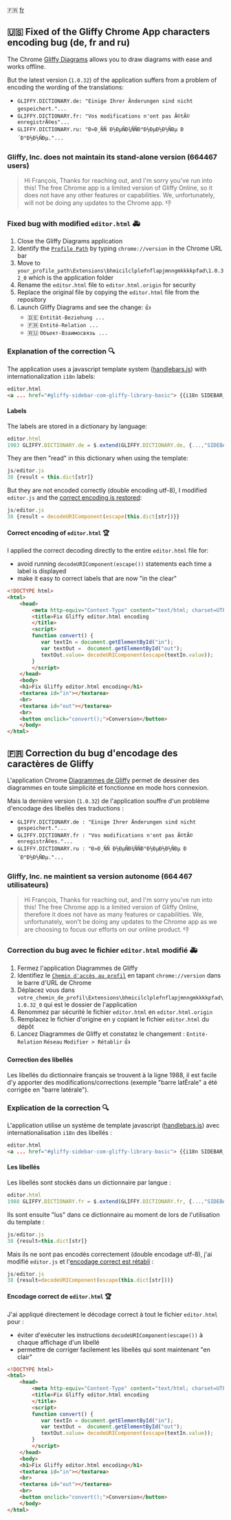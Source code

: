 :fr: [fr](#fr-correction-du-bug-dencodage-des-caract%C3%A8res-de-gliffy)
## :us: Fixed of the Gliffy Chrome App characters encoding bug (de, fr and ru)
The Chrome [Gliffy Diagrams](https://chrome.google.com/webstore/detail/gliffy-diagrams/bhmicilclplefnflapjmnngmkkkkpfad?hl=en) allows you to draw diagrams with ease and works offline.

But the latest version (`1.0.32`) of the application suffers from a problem of encoding the wording of the translations:
- `GLIFFY.DICTIONARY.de: "Einige Ihrer Ãnderungen sind nicht gespeichert."...`
- `GLIFFY.DICTIONARY.fr: "Vos modifications n'ont pas Ã©tÃ© enregistrÃ©es"...`
- `GLIFFY.DICTIONARY.ru: "Ð»Ð¸ÑÑ Ð½ÐµÑÐ¾ÑÑÐ°Ð½ÐµÐ½Ð½ÑÐµ Ð´Ð°Ð½Ð½ÑÐµ."... `

### Gliffy, Inc. does not maintain its stand-alone version (664467 users)
> Hi François,
> Thanks for reaching out, and I'm sorry you've run into this!
The free Chrome app is a limited version of Gliffy Online, so it does not have any other features or capabilities. We, unfortunately, will not be doing any updates to the Chrome app.  :-1:

### Fixed bug with modified `editor.html` :ambulance:
1. Close the Gliffy Diagrams application
1. Identify the [`Profile Path`](https://chromium.googlesource.com/chromium/src/+/HEAD/docs/user_data_dir.md#Current-Location) by typing `chrome://version` in the Chrome URL bar
1. Move to `your_profile_path\Extensions\bhmicilclplefnflapjmnngmkkkkpfad\1.0.32_0` which is the application folder
1. Rename the `editor.html` file to `editor.html.origin` for security
1. Replace the original file by copying the `editor.html` file from the repository
1. Launch Gliffy Diagrams and see the change: :+1:
    - :de: `Entität-Beziehung ...`
    - :fr: `Entité-Relation ...`
    - :ru: `Объект-Взаимосвязь ...` 
### Explanation of the correction :mag:
The application uses a javascript template system ([handlebars.js](https://github.com/wycats/handlebars.js)) with internationalization `i18n` labels:
```html
editor.html
<a ... href="#gliffy-sidebar-com-gliffy-library-basic"> {{i18n SIDEBAR_BASIC_SHAPES}} </a>
```
#### Labels
The labels are stored in a dictionary by language:
```js
editor.html
1983 GLIFFY.DICTIONARY.de = $.extend(GLIFFY.DICTIONARY.de, {...,"SIDEBAR_BASIC_SHAPES": "Grundlegende Formen"}
```
They are then "read" in this dictionary when using the template:
```js
js/editor.js
38 {result = this.dict[str]}
```
But they are not encoded correctly (double encoding utf-8), I modified `editor.js` and the [correct encoding is restored](https://stackoverflow.com/questions/13356493/decode-utf-8-with-javascript/34926911#answer-13691499):
```js
js/editor.js
38 {result = decodeURIComponent(escape(this.dict[str])}}
```
#### Correct encoding of `editor.html` :trophy:
I applied the correct decoding directly to the entire `editor.html` file for:
- avoid running `decodeURIComponent(escape())` statements each time a label is displayed
- make it easy to correct labels that are now "in the clear"
```html
<!DOCTYPE html>
<html>    
    <head>                     
        <meta http-equiv="Content-Type" content="text/html; charset=UTF-8">               
        <title>Fix Gliffy editor.html encoding
        </title>
        <script> 
        function convert() {
           var textIn = document.getElementById("in");
           var textOut =  document.getElementById("out");
           textOut.value= decodeURIComponent(escape(textIn.value));
        }   
        </script>          
    </head>    
    <body>
    <h1>Fix Gliffy editor.html encoding</h1>
    <textarea id="in"></textarea>          
    <br>
    <textarea id="out"></textarea>          
    <br>        
    <button onclick="convert();">Conversion</button>    
    </body>
</html>
```
## :fr: Correction du bug d'encodage des caractères de Gliffy
L'application Chrome [Diagrammes de Gliffy](https://chrome.google.com/webstore/detail/gliffy-diagrams/bhmicilclplefnflapjmnngmkkkkpfad?hl=fr) permet de dessiner des diagrammes en toute simplicité et fonctionne en mode hors connexion.

Mais la dernière version (`1.0.32`) de l'application souffre d'un problème d'encodage des libellés des traductions :
- `GLIFFY.DICTIONARY.de : "Einige Ihrer Änderungen sind nicht gespeichert."...`
- `GLIFFY.DICTIONARY.fr : "Vos modifications n'ont pas Ã©tÃ© enregistrÃ©es."...` 
- `GLIFFY.DICTIONARY.ru : "Ð»Ð¸ÑÑ Ð½ÐµÑÐ¾ÑÑÐ°Ð½ÐµÐ½Ð½ÑÐµ Ð´Ð°Ð½Ð½ÑÐµ."...`

### Gliffy, Inc. ne maintient sa version autonome (664 467 utilisateurs) 
> Hi François,
> Thanks for reaching out, and I'm sorry you've run into this!
> The free Chrome app is a limited version of Gliffy Online, therefore it does not have as many features or capabilities. We, unfortunately, won't be doing any updates to the Chrome app as we are choosing to focus our efforts on our online product. :-1: 

### Correction du bug avec le fichier `editor.html` modifié :ambulance:
1. Fermez l'application Diagrammes de Gliffy
1. Identifiez le [`Chemin d'accès au profil`](https://chromium.googlesource.com/chromium/src/+/HEAD/docs/user_data_dir.md#Current-Location) en tapant `chrome://version` dans le barre d'URL de Chrome
1. Déplacez vous dans `votre_chemin_de_profil\Extensions\bhmicilclplefnflapjmnngmkkkkpfad\1.0.32_0` qui est le dossier de l'application
1. Renommez par sécurité le fichier `editor.html` en `editor.html.origin`
1. Remplacez le fichier d'origine en y copiant le fichier `editor.html` du dépôt
1. Lancez Diagrammes de Gliffy et constatez le changement : `Entité-Relation` `Réseau` `Modifier > Rétablir` :+1:
#### Correction des libellés
Les libellés du dictionnaire français se trouvent à la ligne 1988, il est facile d'y apporter des modifications/corrections (exemple "barre latÈrale" a été corrigée en "barre latérale").
### Explication de la correction :mag:
L'application utilise un système de template javascript ([handlebars.js](https://github.com/wycats/handlebars.js)) avec internationalisation `i18n` des libellés :
```html
editor.html
<a ... href="#gliffy-sidebar-com-gliffy-library-basic"> {{i18n SIDEBAR_BASIC_SHAPES}} </a>
```
#### Les libellés
Les libellés sont stockés dans un dictionnaire par langue :
```js
editor.html
1988 GLIFFY.DICTIONARY.fr = $.extend(GLIFFY.DICTIONARY.fr, {...,"SIDEBAR_BASIC_SHAPES":"Formes de base",...}
```
Ils sont ensuite "lus" dans ce dictionnaire au moment de lors de l'utilisation du template :
```js
js/editor.js
38 {result=this.dict[str]}
```
Mais ils ne sont pas encodés correctement (double encodage utf-8), j'ai modifié `editor.js` et l'[encodage correct est rétabli](https://stackoverflow.com/questions/13356493/decode-utf-8-with-javascript/34926911#answer-13691499) :
```js
js/editor.js
38 {result=decodeURIComponent(escape(this.dict[str]))}
```
#### Encodage correct de `editor.html` :trophy:
J'ai appliqué directement le décodage correct à tout le fichier `editor.html` pour :
- éviter d'exécuter les instructions `decodeURIComponent(escape())` à chaque affichage d'un libellé
- permettre  de corriger facilement les libellés qui sont maintenant "en clair"

```html
<!DOCTYPE html>
<html>    
    <head>                     
        <meta http-equiv="Content-Type" content="text/html; charset=UTF-8">               
        <title>Fix Gliffy editor.html encoding
        </title>
        <script> 
        function convert() {
           var textIn = document.getElementById("in");
           var textOut =  document.getElementById("out");
           textOut.value= decodeURIComponent(escape(textIn.value));
        }   
        </script>          
    </head>    
    <body>
    <h1>Fix Gliffy editor.html encoding</h1>
    <textarea id="in"></textarea>          
    <br>
    <textarea id="out"></textarea>          
    <br>        
    <button onclick="convert();">Conversion</button>    
    </body>
</html>
```
